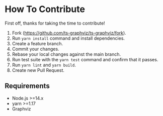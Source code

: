 # How To Contribute

First off, thanks for taking the time to contribute!

1. Fork (<https://github.com/ts-graphviz/ts-graphviz/fork>).
2. Run `yarn install` command and install dependencies.
3. Create a feature branch.
4. Commit your changes.
5. Rebase your local changes against the main branch.
6. Run test suite with the `yarn test` command and confirm that it passes.
7. Run `yarn lint` and `yarn build`.
8. Create new Pull Request.

## Requirements

- Node.js >=14.x
- yarn >=1.17
- Graphviz
